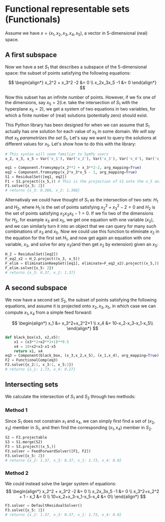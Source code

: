 # Functional representable sets (Functionals)

Assume we have $x=(x_1,x_2,x_3,x_4,x_5)$, a vector in 5-dimensional (real) space. 

## A first subspace
Now we have a set $S_1$ that describes a subspace of the 5-dimensional space: the subset of points satisfying the following equations:

$$
\begin{align*}
x_2^2 + x_3^2 -2 &= 0 \\
x_2x_3x_5 -1 &= 0
\end{align*}
$$

Now this subset has an infinite number of points. However, if we fix one of the dimensions, say $x_5=2$(i.e. take the intersection of $S_1$ with the hyperplane $x_5=2$), we get a system of two equations in two variables, for which a finite number of (real) solutions (potentially zero) should exist. 

This Python library has been designed for when we can assume that $S_1$ actually has one solution for each value of $x_5$ in some domain. *We will say that* $x_5$ *parametrizes the set* $S_1$. Let's say we want to query the solutions at different values for $x_5$. Let's show how to do this with the library:
    
```python   
# This syntax will seem familiar to SymPy users
x_2, x_3, x_5 = Var('x_1'), Var('x_2'), Var('x_3'), Var('x_4'), Var('x_5')

eq1 = Component.fromsympy(x_2**2 + x_3**2-2, arg_mapping=True) 
eq2 = Component.fromsympy(x_2*x_3*x_5 - 1, arg_mapping=True)
S1 = ResidualSet([eq1, eq2])
F1 = S1.project((x_5,)) # This is the projection of S1 onto the x_5 axis for a specific value of x_5
F1.solve({x_5: 2})
# returns {x_3: 0.366, x_2: 1.366}
```

Alternativaly we could have thought of $S_1$ as the intersection of two sets: $H_1$ and $H_2$, where $H_1$ is the set of points satisfying $x_2^2 + x_3^2 -2 = 0$ and $H_2$ is the set of points satisfying $x_2x_3x_5 -1 = 0$. If we fix two of the dimensions for $H_2$, for example $x_3$ and $x_5$, we get one equation with one variable ($x_2$), and we can similarly turn it into an object that we can query for many such combinations of $x_3$ and $x_5$. Now we could use this function to eliminate $x_2$ in the equation for the first set $H_1$, and now get again an equation with one variable, $x_3$, and solve for any $x_3$(and then get $x_2$ by extension) given an $x_5$:


```python
H_2 = ResidualSet([eq2])
F_eq2_x2 = H_2.project((x_3, x_5))
F_elim = EliminationKeepSet([eq1], eliminate=F_eq2_x2).project((x_5,))
F_elim.solve({x_5: 2})
# returns {x_3: 0.37, x_2: 1.37}
```

## A second subspace

We now have a second set $S_2$, the subset of points satisfying the following equations, and assume it is projected onto $x_2,x_3,x_5$, in which case we can compute $x_1,x_4$ from a simple feed forward:

$$
\begin{align*}
x_1 &= x_3^2+x_2^2+1 \\
x_4 &= 10-x_2-x_3-x_1-x_5\\
\end{align*}
$$

```python
def black_box(x3, x2,x5):
    x1 = (x3**2+x2**2+1)**0.5
    x4 = 10+x2+x3-x1-x5
    return x1, x4
eq3 = Component(black_box, (x_3,x_2,x_5), (x_1,x_4), arg_mapping=True)
F2 = FunctionalComp(eq3)
F2.solve({x_2:1, x_3:1, x_5:2})
# returns {x_1: 1.73, x_4: 8.27}
```

## Intersecting sets
We calculate the intersection of $S_1$ and $S_2$ through two methods:

### Method 1
Since $S_1$ does not constrain $x_1$ and $x_4$, we can simply first find a set of $(x_2,x_3)$ member in $S_1$, and then find the corresponding $(x_1,x_4)$ member in $S_2$. 

```python
S2 = F2.projectable
S3 = S1.merge(S2)
F3 = S3.project((x_5,))
F3.solver = FeedForwardSolver([F1, F2])
F3.solve({x_5: 2})
# returns {x_2: 1.37, x_3: 0.37, x_1: 1.73, x_4: 8.0}
```

### Method 2
We could instead solve the larger system of equations:
$$
\begin{align*}
x_2^2 + x_3^2 -2 &= 0 \\
x_2x_3x_5 -1 &= 0 \\
x_3^2+x_2^2 + 1 - x_1 &= 0 \\
10+x_2+x_3-x_1-x_5-x_4 &= 0\\
\end{align*}
$$

```python
F3.solver = DefaultResidualSolver()
F3.solve({x_5: 2})
# returns {x_2: 1.37, x_3: 0.37, x_1: 1.73, x_4: 8.0}
```

